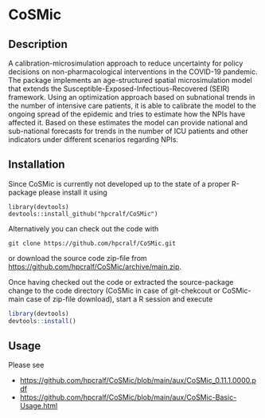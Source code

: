 # CoSMic

## Description 
A calibration-microsimulation approach to reduce uncertainty for
policy decisions on non-pharmacological interventions in the COVID-19
pandemic.
The package implements an age-structured spatial microsimulation model that
extends the Susceptible-Exposed-Infectious-Recovered (SEIR) framework.
Using an optimization approach based on subnational trends in the number of
intensive care patients, it is able to calibrate the model to the ongoing
spread of the epidemic and tries to estimate how the NPIs have affected it.
Based on these estimates the model can provide national and sub-national
forecasts for trends in the number of ICU patients and other indicators
under different scenarios regarding NPIs.

## Installation
Since CoSMic is currently not developed up to the state of a proper R-package please install
it using
```{r}
library(devtools)
devtools::install_github("hpcralf/CoSMic")
```

Alternatively you can check out the code with

```
git clone https://github.com/hpcralf/CoSMic.git
```
or download the source code zip-file from https://github.com/hpcralf/CoSMic/archive/main.zip.

Once having checked out the code or extracted the source-package change to the code directory
(CoSMic in case of git-chekcout or CoSMic-main case of zip-file download), start a R session
and execute

```R
library(devtools)
devtools::install()
```

## Usage
Please see

* https://github.com/hpcralf/CoSMic/blob/main/aux/CoSMic_0.11.1.0000.pdf
* https://github.com/hpcralf/CoSMic/blob/main/aux/CoSMic-Basic-Usage.html